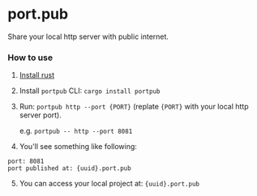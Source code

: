 # port.pub
Share your local http server with public internet.

### How to use
1. [Install rust](https://www.rust-lang.org/tools/install)
2. Install `portpub` CLI: `cargo install portpub`
3. Run: `portpub http --port {PORT}` (replate `{PORT}` with your local http server port).

   e.g. `portpub -- http --port 8081`
4. You'll see something like following:
```
port: 8081
port published at: {uuid}.port.pub
```
5. You can access your local project at: `{uuid}.port.pub`

